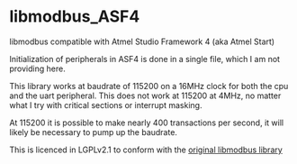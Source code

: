 # libmodbus_ASF4
libmodbus compatible with Atmel Studio Framework 4 (aka Atmel Start)

Initialization of peripherals in ASF4 is done in a single file, which I am not providing here.

This library works at baudrate of 115200 on a 16MHz clock for both the cpu and the uart peripheral.
This does not work at 115200 at 4MHz, no matter what I try with critical sections or interrupt masking.

At 115200 it is possible to make nearly 400 transactions per second, it will likely be necessary to pump up the baudrate.

This is licenced in LGPLv2.1 to conform with the [original libmodbus library](https://github.com/stephane/modbusino)